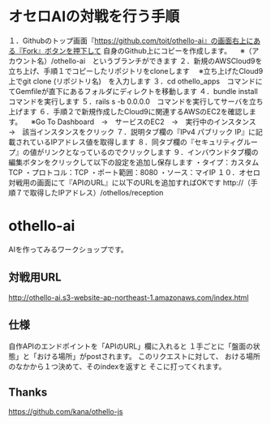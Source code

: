 # オセロAIの対戦を行う手順
１．Githubのトップ画面『https://github.com/toit/othello-ai』の画面右上にある『Fork』ボタンを押下して
自身のGithub上にコピーを作成します。
　※（アカウント名）/othello-ai　というブランチができます
２．新規のAWSCloud9を立ち上げ、手順１でコピーしたリポジトリをcloneします
　※立ち上げたCloud9上でgit clone (リポジトリ名)　を入力します
３．cd othello_apps　コマンドにてGemfileが直下にあるフォルダにディレクトを移動します
４．bundle install　コマンドを実行します
５．rails s -b 0.0.0.0　コマンドを実行してサーバを立ち上げます
６．手順２で新規作成したCloud9に関連するAWSのEC2を確認します。
　※Go To Dashboard　→　サービスのEC2　→　実行中のインスタンス　→　該当インスタンスをクリック
７．説明タブ欄の『IPv4 パブリック IP』に記載されているIPアドレス値を取得します
８．同タブ欄の『セキュリティグループ』の値がリンクとなっているのでクリックします
９．インバウンドタブ欄の編集ボタンをクリックして以下の設定を追加し保存します
・タイプ：カスタムTCP
・プロトコル：TCP
・ポート範囲：8080
・ソース：マイIP
１０．オセロ対戦用の画面にて『APIのURL』に以下のURLを追加すればOKです
http://（手順７で取得したIPアドレス）/othellos/reception

# othello-ai
AIを作ってみるワークショップです。

## 対戦用URL
http://othello-ai.s3-website-ap-northeast-1.amazonaws.com/index.html

## 仕様
自作APIのエンドポイントを「APIのURL」欄に入れると
１手ごとに「盤面の状態」と「おける場所」がpostされます。
このリクエストに対して、
おける場所のなかから１つ決めて、そのindexを返すと
そこに打ってくれます。

## Thanks
https://github.com/kana/othello-js